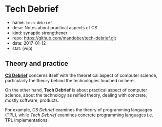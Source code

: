 # Tech Debrief

- name: `tech-debrief`
- desc: Notes about practical aspects of CS
- kind: synaptic strengthener
- repo: https://github.com/mandober/tech-debrief.git
- date: 2017-01-12
- stat: (wip)


## Theory and practice

**[CS Debrief](https://github.com/mandober/cs-debrief.git)** concerns itself with the theoretical aspect of computer science, particularly the theory behind the technologies touched on here.

On the other hand, **Tech Debrief** is about practical aspect of computer science, about the technology as reified theory, dealing with concrete, mostly software, products.

For example, *CS Debrief* examines the theory of programming languages (TPL), while *Tech Debrief* examines concrete programming languages i.e. TPL implementations.
